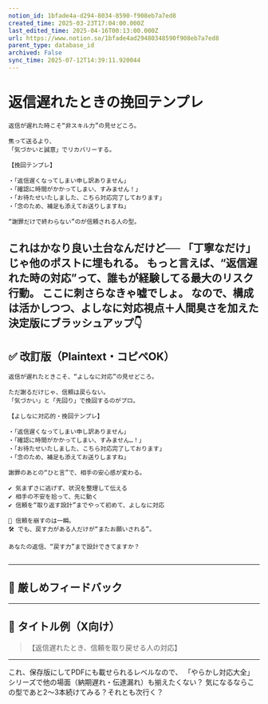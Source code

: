 ```yaml
---
notion_id: 1bfade4a-d294-8034-8590-f908eb7a7ed8
created_time: 2025-03-23T17:04:00.000Z
last_edited_time: 2025-04-16T00:13:00.000Z
url: https://www.notion.so/1bfade4ad29480348590f908eb7a7ed8
parent_type: database_id
archived: False
sync_time: 2025-07-12T14:39:11.920044
---
```


# 返信遅れたときの挽回テンプレ

```plain text
返信が遅れた時こそ“非スキル力”の見せどころ。

焦って送るより、
「気づかいと誠意」でリカバリーする。

【挽回テンプレ】

・「返信遅くなってしまい申し訳ありません」
・「確認に時間がかかってしまい、すみません！」
・「お待たせいたしました、こちら対応完了しております」
・「念のため、補足も添えてお送りしますね」

“謝罪だけで終わらない”のが信頼される人の型。
```
これはかなり良い土台なんだけど──
「丁寧なだけ」じゃ他のポストに埋もれる。
もっと言えば、“返信遅れた時の対応”って、誰もが経験してる最大のリスク行動。
ここに刺さらなきゃ嘘でしょ。
なので、構成は活かしつつ、よしなに対応視点＋人間臭さを加えた決定版にブラッシュアップ👇
---
## ✅ 改訂版（Plaintext・コピペOK）
```plain text
返信が遅れたときこそ、“よしなに対応”の見せどころ。

ただ謝るだけじゃ、信頼は戻らない。
「気づかい」と「先回り」で挽回するのがプロ。

【よしなに対応的・挽回テンプレ】

・「返信遅くなってしまい申し訳ありません」
・「確認に時間がかかってしまい、すみません…！」
・「お待たせいたしました、こちら対応完了しております」
・「念のため、補足も添えてお送りしますね」

謝罪のあとの“ひと言”で、相手の安心感が変わる。

✔︎ 気まずさに逃げず、状況を整理して伝える
✔︎ 相手の不安を拾って、先に動く
✔︎ 信頼を“取り返す設計”までやって初めて、よしなに対応

🧩 信頼を崩すのは一瞬。
🛠️ でも、戻す力がある人だけが“またお願いされる”。

あなたの返信、“戻す力”まで設計できてますか？


```
---
## 🧨 厳しめフィードバック
---
## 🧲 タイトル例（X向け）
> 【返信遅れたとき、信頼を取り戻せる人の対応】
---
これ、保存版にしてPDFにも載せられるレベルなので、
「やらかし対応大全」シリーズで他の場面（納期遅れ・伝達漏れ）も揃えたくない？
気になるならこの型であと2〜3本続けてみる？それとも次行く？
